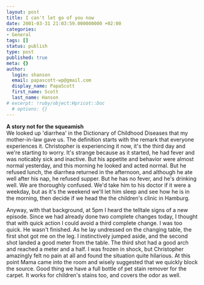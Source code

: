 ```yaml
---
layout: post
title: I can't let go of you now
date: 2001-03-31 21:03:59.000000000 +02:00
categories:
- General
tags: []
status: publish
type: post
published: true
meta: {}
author:
  login: shanson
  email: papascott-wp@gmail.com
  display_name: PapaScott
  first_name: Scott
  last_name: Hanson
# excerpt: !ruby/object:Hpricot::Doc
  # options: {}
---
```

<p><b>A story not for the squeamish</b><br />
We looked up 'diarrhea' in the Dictionary of Childhood Diseases that my mother-in-law gave us. The definition starts with the remark that everyone experiences it. Christopher is experiencing it now, it's the third day and we're starting to worry. It's strange because as it started, he had fever and was noticably sick and inactive. But his appetite and behavior were almost normal yesterday, and this morning he looked and acted normal. But he refused lunch, the diarrhea returned in the afternoon, and although he ate well after his nap, he refused supper. But he has no fever, and he's drinking well. We are thoroughly confused. We'd take him to his doctor if it were a weekday, but as it's the weekend we'll let him sleep and see how he is in the morning, then decide if we head the the children's clinic in Hamburg.</p>
<p>Anyway, with that background, at 5pm I heard the telltale signs of a new episode. Since we had already done two complete changes today, I thought that with quick action I could avoid a third complete change. I was too quick. He wasn't finished. As he lay undressed on the changing table, the first shot got me on the leg. I instinctively jumped aside, and the second shot landed a good meter from the  table. The third shot had a good arch and reached a meter and a half. I was frozen in shock, but Christopher amazingly felt no pain at all and found the situation quite hilarious. At this point Mama came into the room and wisely suggested that we quickly block the source. Good thing we have a full bottle of pet stain remover for the carpet. It works for children's stains too, and covers the odor as well.</p>
